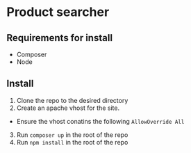 Product searcher
================

Requirements for install
------------------------
* Composer
* Node

Install
-------
1. Clone the repo to the desired directory
2. Create an apache vhost for the site.
* Ensure the vhost conatins the following
`AllowOverride All`
3. Run `composer up` in the root of the repo
4. Run `npm install` in the root of the repo

